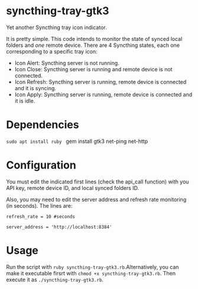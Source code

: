 # syncthing-tray-gtk3
Yet another Syncthing tray icon indicator.

It is pretty simple. This code intends to monitor the state of synced local folders and  *one* remote device. There are 4 Syncthing states, each one corresponding to a specific tray icon:

* Icon Alert: Syncthing server is not running.
* Icon Close: Syncthing server is running and remote device is not connected.
* Icon Refresh: Syncthing server is running, remote device is connected and it is syncing.
* Icon Apply: Syncthing server is running, remote device is connected and it is idle.

# Dependencies

`sudo apt install ruby`
`
`gem install gtk3 net-ping net-http

# Configuration

You must edit the indicated first lines (check the api_call function) with you API key, remote device ID, and local synced folders ID.

Also, you may need to edit the server address and refresh rate monitoring (in seconds). The lines are:

`refresh_rate = 10 #seconds`

`server_address = 'http://localhost:8384'`

# Usage

Run the script with `ruby syncthing-tray-gtk3.rb`.Alternatively, you can make it executable firsrt with `chmod +x syncthing-tray-gtk3.rb`. Then execute it as `./syncthing-tray-gtk3.rb`.
